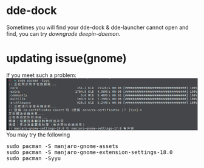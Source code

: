 # dde-dock
Sometimes you will find your dde-dock & dde-launcher cannot open and find, you can try *downgrade deepin-daemon*.
# updating issue(gnome)
If you meet such a problem:<br/>
![problem](https://github.com/wangzhankun/manjaro/blob/master/pictures/undapte-issue.png?raw=true)
You may try the following
<pre>
sudo pacman -S manjaro-gnome-assets
sudo pacman -S manjaro-gnome-extension-settings-18.0
sudo pacman -Syyu
</pre>
